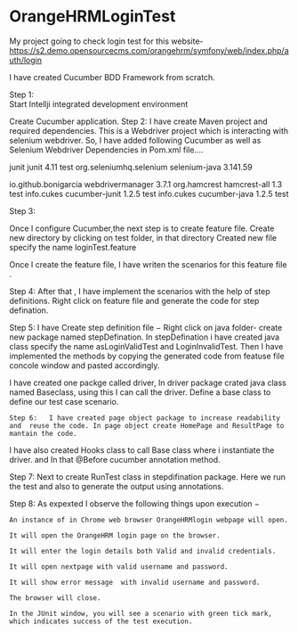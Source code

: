 # OrangeHRMLoginTest
   My project  going to check login test for this website-  https://s2.demo.opensourcecms.com/orangehrm/symfony/web/index.php/auth/login 

I have created Cucumber BDD Framework from scratch.

Step 1:  
   Start Intellji integrated development environment

   Create Cucumber application.
Step 2:
    I have create Maven project and required dependencies.
 This is a Webdriver project which is interacting with selenium webdriver. So, I have added following Cucumber as well as Selenium Webdriver Dependencies in Pom.xml file....
 
junit junit 4.11 test org.seleniumhq.selenium selenium-java 3.141.59

<!-- To support browser binary files-->
<dependency>
  <groupId>io.github.bonigarcia</groupId>
  <artifactId>webdrivermanager</artifactId>
  <version>3.7.1</version>
</dependency>

<!-- Asserts -->
<dependency>
  <groupId>org.hamcrest</groupId>
  <artifactId>hamcrest-all</artifactId>
  <version>1.3</version>
  <scope>test</scope>
</dependency>
<!-- Cucumber -->
<dependency>
  <groupId>info.cukes</groupId>
  <artifactId>cucumber-junit</artifactId>
  <version>1.2.5</version>
  <scope>test</scope>
</dependency>
<dependency>
  <groupId>info.cukes</groupId>
  <artifactId>cucumber-java</artifactId>
  <version>1.2.5</version>
  <scope>test</scope>
</dependency>

Step 3:

  Once I configure Cucumber,the next step is to create feature file.
Create new directory by clicking on test folder, in that directory Created new file specify the name loginTest.feature 

Once  I create the feature file, I have writen the scenarios for this feature file .

Step 4:
 After that , I have implement the scenarios with the help of step definitions. Right click on feature file and generate the code for step defination.

Step 5:
   I have Create step definition file − Right click on java folder- create new package named stepDefination. 
In stepDefination i have created java class specify the name asLoginValidTest and LoginInvalidTest. 
Then  I have implemented the methods by copying the generated code from featuse file concole window and pasted accordingly.

I have created one packge called driver, In driver package crated java class named Baseclass, using this I can call the driver.
Define a base  class to define our test case scenario.

    Step 6:   I have created page object package to increase readability  and  reuse the code. In page object create HomePage and ResultPage to mantain the code.

I have also created Hooks class to  call Base class where i instantiate the driver. and In that @Before cucumber annotation method.

Step 7:
      Next to create RunTest class in stepdifination package. Here we run  the test and also to generate the output using annotations.

Step 8:
       As expexted I observe the following things upon execution −

    An instance of in Chrome web browser OrangeHRMlogin webpage will open.

    It will open the OrangeHRM login page on the browser.

    It will enter the login details both Valid and invalid credentials.
    
    It will open nextpage with valid username and password.
     
    It will show error message  with invalid username and password.

    The browser will close.

    In the JUnit window, you will see a scenario with green tick mark, which indicates success of the test execution.
  

